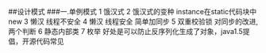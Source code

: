 ##设计模式
###一.单例模式
      1 饿汉式
      2 饿汉式的变种
        instance在static代码块中new
      3 懒汉 线程不安全
      4 懒汉 线程安全
        简单加同步
      5 双重校验锁
        对同步的改进,两个判断
      6 静态内部类
      7 枚举
        好处是可以防止反序列化生成了对象，java1.5提倡，开源代码常见